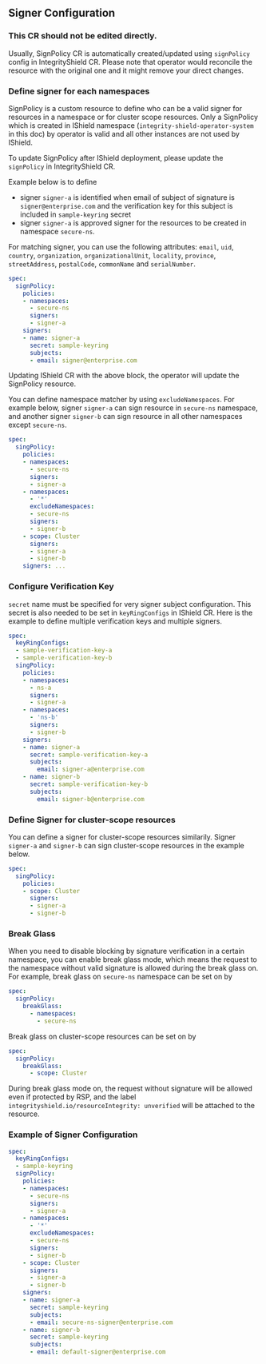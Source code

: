 ## Signer Configuration

### This CR should not be edited directly.
Usually, SignPolicy CR is automatically created/updated using `signPolicy` config in IntegrityShield CR.
Please note that operator would reconcile the resource with the original one and it might remove your direct changes.

### Define signer for each namespaces

SignPolicy is a custom resource to define who can be a valid signer for resources in a namespace or for cluster scope resources.
Only a SignPolicy which is created in IShield namespace (`integrity-shield-operator-system` in this doc) by operator is valid and all other instances are not used by IShield.

To update SignPolicy after IShield deployment, please update the `signPolicy` in IntegrityShield CR.

Example below is to define
- signer `signer-a` is identified when email of subject of signature is `signer@enterprise.com` and the verification key for this subject is included in `sample-keyring` secret
- signer `signer-a` is approved signer for the resources to be created in namespace `secure-ns`.

For matching signer, you can use the following attributes: `email`, `uid`, `country`, `organization`, `organizationalUnit`, `locality`, `province`, `streetAddress`, `postalCode`, `commonName` and `serialNumber`.


```yaml
spec:
  signPolicy:
    policies:
    - namespaces:
      - secure-ns
      signers:
      - signer-a
    signers:
    - name: signer-a
      secret: sample-keyring
      subjects:
      - email: signer@enterprise.com
```

Updating IShield CR with the above block, the operator will update the SignPolicy resource.

You can define namespace matcher by using `excludeNamespaces`.
For example below, signer `signer-a` can sign resource in `secure-ns` namespace, and another signer `signer-b` can sign resource in all other namespaces except `secure-ns`.

```yaml
spec:
  singPolicy:
    policies:
    - namespaces:
      - secure-ns
      signers:
      - signer-a
    - namespaces:
      - '*'
      excludeNamespaces:
      - secure-ns
      signers:
      - signer-b
    - scope: Cluster
      signers:
      - signer-a
      - signer-b
    signers: ...
```

### Configure Verification Key
`secret` name must be specified for very signer subject configuration. This secret is also needed to be set in `keyRingConfigs` in IShield CR. Here is the example to define multiple verification keys and multiple signers.

```yaml
spec:
  keyRingConfigs:
  - sample-verification-key-a
  - sample-verification-key-b
  singPolicy:
    policies:
    - namespaces:
      - ns-a
      signers:
      - signer-a
    - namespaces:
      - 'ns-b'
      signers:
      - signer-b
    signers:
    - name: signer-a
      secret: sample-verification-key-a
      subjects:
        email: signer-a@enterprise.com
    - name: signer-b
      secret: sample-verification-key-b
      subjects:
        email: signer-b@enterprise.com
```


### Define Signer for cluster-scope resources
You can define a signer for cluster-scope resources similarily. Signer `signer-a` and `signer-b` can sign cluster-scope resources in the example below.

```yaml
spec:
  singPolicy:
    policies:
    - scope: Cluster
      signers:
      - signer-a
      - signer-b
```

### Break Glass
When you need to disable blocking by signature verification in a certain namespace, you can enable break glass mode, which means the request to the namespace without valid signature is allowed during the break glass on. For example, break glass on `secure-ns` namespace can be set on by

```yaml
spec:
  signPolicy:
    breakGlass:
      - namespaces:
        - secure-ns
```
Break glass on cluster-scope resources can be set on by
```yaml
spec:
  signPolicy:
    breakGlass:
      - scope: Cluster
```

During break glass mode on, the request without signature will be allowed even if protected by RSP, and the label `integrityshield.io/resourceIntegrity: unverified` will be attached to the resource.


### Example of Signer Configuration

```yaml
spec:
  keyRingConfigs:
  - sample-keyring
  signPolicy:
    policies:
    - namespaces:
      - secure-ns
      signers:
      - signer-a
    - namespaces:
      - '*'
      excludeNamespaces:
      - secure-ns
      signers:
      - signer-b
    - scope: Cluster
      signers:
      - signer-a
      - signer-b
    signers:
    - name: signer-a
      secret: sample-keyring
      subjects:
      - email: secure-ns-signer@enterprise.com
    - name: signer-b
      secret: sample-keyring
      subjects:
      - email: default-signer@enterprise.com
```

